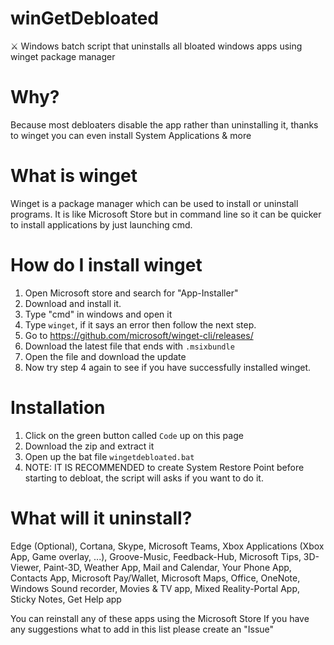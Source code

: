 # winGetDebloated
⚔ Windows batch script that uninstalls all bloated windows apps using winget package manager

# Why?
Because most debloaters disable the app rather than uninstalling it, thanks to winget you can even install System Applications & more

# What is winget
Winget is a package manager which can be used to install or uninstall programs.
It is like Microsoft Store but in command line so it can be quicker to install applications by just launching cmd.

# How do I install winget
1. Open Microsoft store and search for "App-Installer"
2. Download and install it.
3. Type "cmd" in windows and open it
4. Type `winget`, if it says an error then follow the next step.
5. Go to https://github.com/microsoft/winget-cli/releases/
6. Download the latest file that ends with `.msixbundle`
7. Open the file and download the update
8. Now try step 4 again to see if you have successfully installed winget.

# Installation 
1. Click on the green button called `Code` up on this page
2. Download the zip and extract it
3. Open up the bat file `wingetdebloated.bat`
4. NOTE: IT IS RECOMMENDED to create System Restore Point before starting to debloat, the script will asks if you want to do it.

# What will it uninstall?
Edge (Optional), Cortana, Skype, Microsoft Teams, Xbox Applications (Xbox App, Game overlay, ...), Groove-Music, Feedback-Hub, Microsoft Tips, 3D-Viewer, Paint-3D, Weather App, Mail and Calendar, Your Phone App, Contacts App, Microsoft Pay/Wallet, Microsoft Maps, Office, OneNote, Windows Sound recorder, Movies & TV app, Mixed Reality-Portal App, Sticky Notes, Get Help app

You can reinstall any of these apps using the Microsoft Store
If you have any suggestions what to add in this list please create an "Issue"
